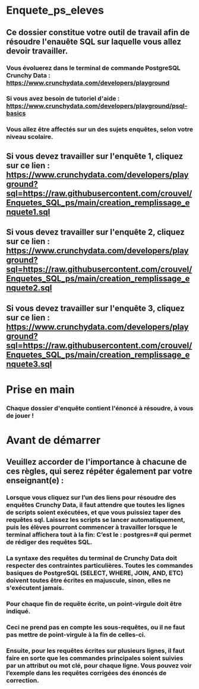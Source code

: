 # Enquete_ps_eleves


## Ce dossier constitue votre outil de travail afin de résoudre l'enauête SQL sur laquelle vous allez devoir travailler.

### Vous évoluerez dans le terminal de commande PostgreSQL Crunchy Data : https://www.crunchydata.com/developers/playground
 
### Si vous avez besoin de tutoriel d'aide : https://www.crunchydata.com/developers/playground/psql-basics

### Vous allez être affectés sur un des sujets enquêtes, selon votre niveau scolaire.

## Si vous devez travailler sur l'enquête 1, cliquez sur ce lien :  https://www.crunchydata.com/developers/playground?sql=https://raw.githubusercontent.com/crouvel/Enquetes_SQL_ps/main/creation_remplissage_enquete1.sql

## Si vous devez travailler sur l'enquête 2, cliquez sur ce lien :  https://www.crunchydata.com/developers/playground?sql=https://raw.githubusercontent.com/crouvel/Enquetes_SQL_ps/main/creation_remplissage_enquete2.sql

## Si vous devez travailler sur l'enquête 3, cliquez sur ce lien :   https://www.crunchydata.com/developers/playground?sql=https://raw.githubusercontent.com/crouvel/Enquetes_SQL_ps/main/creation_remplissage_enquete3.sql

# Prise en main

### Chaque dossier d'enquête contient l'énoncé à résoudre, à vous de jouer ! 

# Avant de démarrer

## Veuillez accorder de l'importance à chacune de ces règles, qui serez répéter également par votre enseignant(e) :

### Lorsque vous cliquez sur l’un des liens pour résoudre des enquêtes Crunchy Data, il faut attendre que toutes les lignes de scripts soient exécutées, et que vous puissiez taper des requêtes sql. Laissez les scripts se lancer automatiquement, puis les élèves pourront commencer à travailler lorsque le terminal affichera tout à la fin: C’est le : postgres=# qui permet de rédiger des requêtes SQL.


### La syntaxe des requêtes du terminal de Crunchy Data doit respecter des contraintes particulières. Toutes les commandes basiques de PostgreSQL (SELECT, WHERE, JOIN, AND, ETC) doivent toutes être écrites en majuscule, sinon, elles ne s'exécutent jamais.

### Pour chaque fin de requête écrite, un point-virgule doit être indiqué.

### Ceci ne prend pas en compte les sous-requêtes, ou il ne faut pas mettre de point-virgule à la fin de celles-ci.

### Ensuite, pour les requêtes écrites sur plusieurs lignes, il faut faire en sorte que les commandes principales soient suivies par un attribut ou mot clé, pour chaque ligne. Vous pouvez voir l’exemple dans les requêtes corrigées des énoncés de correction.




